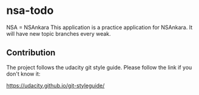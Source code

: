 # nsa-todo

NSA = NSAnkara
This application is a practice application for NSAnkara. It will have new topic branches every weak.

## Contribution

The project follows the udacity git style guide. Please follow the link if you don't know it:

https://udacity.github.io/git-styleguide/
